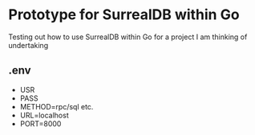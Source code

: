 # Prototype for SurrealDB within Go
Testing out how to use SurrealDB within Go for a project I am thinking of undertaking

## .env
* USR
* PASS
* METHOD=rpc/sql etc.
* URL=localhost
* PORT=8000